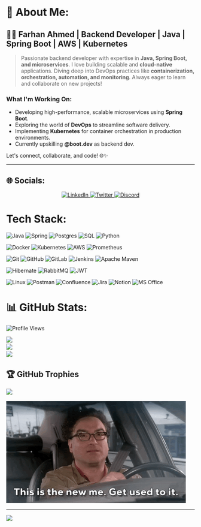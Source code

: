 # 💫 About Me: 

## 👨‍💻 **Farhan Ahmed | Backend Developer | Java | Spring Boot | AWS | Kubernetes**

> Passionate backend developer with expertise in **Java, Spring Boot, and microservices**.
> I love building scalable and **cloud-native** applications.
> Diving deep into DevOps practices like **containerization, orchestration, automation, and monitoring**.
> Always eager to learn and collaborate on new projects!


### **What I'm Working On**:

- Developing high-performance, scalable microservices using **Spring Boot**.
- Exploring the world of **DevOps** to streamline software delivery.
- Implementing **Kubernetes** for container orchestration in production environments.
- Currently upskilling **@boot.dev** as backend dev.

Let's connect, collaborate, and code! 🌐✨

---

## 🌐 Socials:
<p align="center">
  <a href="https://linkedin.com/in/itsfarhan">
    <img src="https://skillicons.dev/icons?i=linkedin" alt="LinkedIn"/>
  </a>
  <a href="https://twitter.com/pingfarhan">
    <img src="https://skillicons.dev/icons?i=twitter" alt="Twitter"/>
  </a>
  <a href="https://discord.com/users/pingfarhan">
    <img src="https://skillicons.dev/icons?i=discord" alt="Discord"/>
  </a>
</p>

# Tech Stack:
![Java](https://img.shields.io/badge/java-%23ED8B00.svg?style=for-the-badge&logo=openjdk&logoColor=white)
![Spring](https://img.shields.io/badge/spring-%236DB33F.svg?style=for-the-badge&logo=spring&logoColor=white)
![Postgres](https://img.shields.io/badge/postgres-%23316192.svg?style=for-the-badge&logo=postgresql&logoColor=white)
![SQL](https://img.shields.io/badge/SQL-4479A1.svg?style=for-the-badge&logo=sql&logoColor=white)
![Python](https://img.shields.io/badge/python-3670A0?style=for-the-badge&logo=python&logoColor=ffdd54) 

![Docker](https://img.shields.io/badge/docker-%230db7ed.svg?style=for-the-badge&logo=docker&logoColor=white) 
![Kubernetes](https://img.shields.io/badge/kubernetes-%23326ce5.svg?style=for-the-badge&logo=kubernetes&logoColor=white) 
![AWS](https://img.shields.io/badge/AWS-%23FF9900.svg?style=for-the-badge&logo=YAMLs&logoColor=white) 
![Prometheus](https://img.shields.io/badge/prometheus-E6522C.svg?style=for-the-badge&logo=prometheus&logoColor=white&color=%23E6522C) 

![Git](https://img.shields.io/badge/git-%23F05033.svg?style=for-the-badge&logo=git&logoColor=white)
![GitHub](https://img.shields.io/badge/github-%23121011.svg?style=for-the-badge&logo=github&logoColor=white)
![GitLab](https://img.shields.io/badge/gitlab-%23181717.svg?style=for-the-badge&logo=gitlab&logoColor=white)
![Jenkins](https://img.shields.io/badge/jenkins-%232C5263.svg?style=for-the-badge&logo=jenkins&logoColor=white)
![Apache Maven](https://img.shields.io/badge/Apache%20Maven-C71A36?style=for-the-badge&logo=Apache%20Maven&logoColor=white) 

![Hibernate](https://img.shields.io/badge/Hibernate-59666C?style=for-the-badge&logo=Hibernate&logoColor=white)
![RabbitMQ](https://img.shields.io/badge/Rabbitmq-FF6600?style=for-the-badge&logo=rabbitmq&logoColor=white)
![JWT](https://img.shields.io/badge/JWT-black?style=for-the-badge&logo=JSON%20web%20tokens)

![Linux](https://img.shields.io/badge/Linux-FCC624?style=for-the-badge&logo=linux&logoColor=black)
![Postman](https://img.shields.io/badge/Postman-FF6C37?style=for-the-badge&logo=postman&logoColor=white)
![Confluence](https://img.shields.io/badge/confluence-%23172BF4.svg?style=for-the-badge&logo=confluence&logoColor=white) 
![Jira](https://img.shields.io/badge/jira-%230A0FFF.svg?style=for-the-badge&logo=jira&logoColor=white) 
![Notion](https://img.shields.io/badge/Notion-%23000000.svg?style=for-the-badge&logo=notion&logoColor=white) 
![MS Office](https://img.shields.io/badge/MS%20Office-D83B01.svg?style=for-the-badge&logo=microsoft-office&logoColor=white)


# 📊 GitHub Stats:

![Profile Views](https://komarev.com/ghpvc/?username=itsfarhan&color=green)

![](https://github-readme-stats.vercel.app/api?username=itsfarhan&theme=dark&hide_border=false&include_all_commits=true&count_private=true)<br/>
![](https://github-readme-streak-stats.herokuapp.com/?user=itsfarhan&theme=dark&hide_border=false)<br/>
![](https://github-readme-stats.vercel.app/api/top-langs/?username=itsfarhan&theme=dark&hide_border=false&include_all_commits=true&count_private=true&layout=compact)

## 🏆 GitHub Trophies
![](https://github-profile-trophy.vercel.app/?username=itsfarhan&theme=monokai&no-frame=true&no-bg=false&margin-w=4)

![My Animated GIF](https://raw.githubusercontent.com/itsfarhan/itsfarhan/main/giphy.gif)

<!-- ### ✍️ Random Dev Quote
![](https://quotes-github-readme.vercel.app/api?type=horizontal&theme=merko)

### 😂 Random Dev Meme
<img src='https://randommeme-five.vercel.app/' style="height: 400px;"/> -->

---
[![](https://visitcount.itsvg.in/api?id=itsfarhan&icon=5&color=4)](https://visitcount.itsvg.in)

